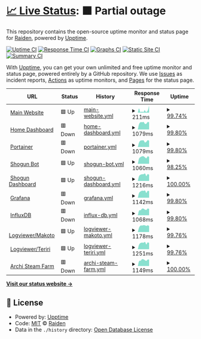 # [📈 Live Status](https://status.project-mei.xyz): <!--live status--> **🟧 Partial outage**

This repository contains the open-source uptime monitor and status page for [Raiden](project-mei.xyz), powered by [Upptime](https://github.com/upptime/upptime).

[![Uptime CI](https://github.com/raidensakura/shogun-status/workflows/Uptime%20CI/badge.svg)](https://github.com/raidensakura/shogun-status/actions?query=workflow%3A%22Uptime+CI%22)
[![Response Time CI](https://github.com/raidensakura/shogun-status/workflows/Response%20Time%20CI/badge.svg)](https://github.com/raidensakura/shogun-status/actions?query=workflow%3A%22Response+Time+CI%22)
[![Graphs CI](https://github.com/raidensakura/shogun-status/workflows/Graphs%20CI/badge.svg)](https://github.com/raidensakura/shogun-status/actions?query=workflow%3A%22Graphs+CI%22)
[![Static Site CI](https://github.com/raidensakura/shogun-status/workflows/Static%20Site%20CI/badge.svg)](https://github.com/raidensakura/shogun-status/actions?query=workflow%3A%22Static+Site+CI%22)
[![Summary CI](https://github.com/raidensakura/shogun-status/workflows/Summary%20CI/badge.svg)](https://github.com/raidensakura/shogun-status/actions?query=workflow%3A%22Summary+CI%22)

With [Upptime](https://upptime.js.org), you can get your own unlimited and free uptime monitor and status page, powered entirely by a GitHub repository. We use [Issues](https://github.com/raidensakura/shogun-status/issues) as incident reports, [Actions](https://github.com/raidensakura/shogun-status/actions) as uptime monitors, and [Pages](https://status.project-mei.xyz) for the status page.

<!--start: status pages-->
<!-- This summary is generated by Upptime (https://github.com/upptime/upptime) -->
<!-- Do not edit this manually, your changes will be overwritten -->
<!-- prettier-ignore -->
| URL | Status | History | Response Time | Uptime |
| --- | ------ | ------- | ------------- | ------ |
| <img alt="" src="https://project-mei.xyz/images/logo.png" height="13"> [Main Website](https://project-mei.xyz) | 🟩 Up | [main-website.yml](https://github.com/raidensakura/shogun-status/commits/HEAD/history/main-website.yml) | <details><summary><img alt="Response time graph" src="./graphs/main-website/response-time-week.png" height="20"> 211ms</summary><br><a href="https://status.project-mei.xyz/history/main-website"><img alt="Response time 307" src="https://img.shields.io/endpoint?url=https%3A%2F%2Fraw.githubusercontent.com%2Fraidensakura%2Fshogun-status%2FHEAD%2Fapi%2Fmain-website%2Fresponse-time.json"></a><br><a href="https://status.project-mei.xyz/history/main-website"><img alt="24-hour response time 314" src="https://img.shields.io/endpoint?url=https%3A%2F%2Fraw.githubusercontent.com%2Fraidensakura%2Fshogun-status%2FHEAD%2Fapi%2Fmain-website%2Fresponse-time-day.json"></a><br><a href="https://status.project-mei.xyz/history/main-website"><img alt="7-day response time 211" src="https://img.shields.io/endpoint?url=https%3A%2F%2Fraw.githubusercontent.com%2Fraidensakura%2Fshogun-status%2FHEAD%2Fapi%2Fmain-website%2Fresponse-time-week.json"></a><br><a href="https://status.project-mei.xyz/history/main-website"><img alt="30-day response time 307" src="https://img.shields.io/endpoint?url=https%3A%2F%2Fraw.githubusercontent.com%2Fraidensakura%2Fshogun-status%2FHEAD%2Fapi%2Fmain-website%2Fresponse-time-month.json"></a><br><a href="https://status.project-mei.xyz/history/main-website"><img alt="1-year response time 307" src="https://img.shields.io/endpoint?url=https%3A%2F%2Fraw.githubusercontent.com%2Fraidensakura%2Fshogun-status%2FHEAD%2Fapi%2Fmain-website%2Fresponse-time-year.json"></a></details> | <details><summary><a href="https://status.project-mei.xyz/history/main-website">99.74%</a></summary><a href="https://status.project-mei.xyz/history/main-website"><img alt="All-time uptime 99.77%" src="https://img.shields.io/endpoint?url=https%3A%2F%2Fraw.githubusercontent.com%2Fraidensakura%2Fshogun-status%2FHEAD%2Fapi%2Fmain-website%2Fuptime.json"></a><br><a href="https://status.project-mei.xyz/history/main-website"><img alt="24-hour uptime 98.15%" src="https://img.shields.io/endpoint?url=https%3A%2F%2Fraw.githubusercontent.com%2Fraidensakura%2Fshogun-status%2FHEAD%2Fapi%2Fmain-website%2Fuptime-day.json"></a><br><a href="https://status.project-mei.xyz/history/main-website"><img alt="7-day uptime 99.74%" src="https://img.shields.io/endpoint?url=https%3A%2F%2Fraw.githubusercontent.com%2Fraidensakura%2Fshogun-status%2FHEAD%2Fapi%2Fmain-website%2Fuptime-week.json"></a><br><a href="https://status.project-mei.xyz/history/main-website"><img alt="30-day uptime 99.77%" src="https://img.shields.io/endpoint?url=https%3A%2F%2Fraw.githubusercontent.com%2Fraidensakura%2Fshogun-status%2FHEAD%2Fapi%2Fmain-website%2Fuptime-month.json"></a><br><a href="https://status.project-mei.xyz/history/main-website"><img alt="1-year uptime 99.77%" src="https://img.shields.io/endpoint?url=https%3A%2F%2Fraw.githubusercontent.com%2Fraidensakura%2Fshogun-status%2FHEAD%2Fapi%2Fmain-website%2Fuptime-year.json"></a></details>
| <img alt="" src="https://home.project-mei.xyz/imgs/logo.png" height="13"> [Home Dashboard](https://home.project-mei.xyz) | 🟥 Down | [home-dashboard.yml](https://github.com/raidensakura/shogun-status/commits/HEAD/history/home-dashboard.yml) | <details><summary><img alt="Response time graph" src="./graphs/home-dashboard/response-time-week.png" height="20"> 1079ms</summary><br><a href="https://status.project-mei.xyz/history/home-dashboard"><img alt="Response time 1116" src="https://img.shields.io/endpoint?url=https%3A%2F%2Fraw.githubusercontent.com%2Fraidensakura%2Fshogun-status%2FHEAD%2Fapi%2Fhome-dashboard%2Fresponse-time.json"></a><br><a href="https://status.project-mei.xyz/history/home-dashboard"><img alt="24-hour response time 725" src="https://img.shields.io/endpoint?url=https%3A%2F%2Fraw.githubusercontent.com%2Fraidensakura%2Fshogun-status%2FHEAD%2Fapi%2Fhome-dashboard%2Fresponse-time-day.json"></a><br><a href="https://status.project-mei.xyz/history/home-dashboard"><img alt="7-day response time 1079" src="https://img.shields.io/endpoint?url=https%3A%2F%2Fraw.githubusercontent.com%2Fraidensakura%2Fshogun-status%2FHEAD%2Fapi%2Fhome-dashboard%2Fresponse-time-week.json"></a><br><a href="https://status.project-mei.xyz/history/home-dashboard"><img alt="30-day response time 1116" src="https://img.shields.io/endpoint?url=https%3A%2F%2Fraw.githubusercontent.com%2Fraidensakura%2Fshogun-status%2FHEAD%2Fapi%2Fhome-dashboard%2Fresponse-time-month.json"></a><br><a href="https://status.project-mei.xyz/history/home-dashboard"><img alt="1-year response time 1116" src="https://img.shields.io/endpoint?url=https%3A%2F%2Fraw.githubusercontent.com%2Fraidensakura%2Fshogun-status%2FHEAD%2Fapi%2Fhome-dashboard%2Fresponse-time-year.json"></a></details> | <details><summary><a href="https://status.project-mei.xyz/history/home-dashboard">99.80%</a></summary><a href="https://status.project-mei.xyz/history/home-dashboard"><img alt="All-time uptime 99.88%" src="https://img.shields.io/endpoint?url=https%3A%2F%2Fraw.githubusercontent.com%2Fraidensakura%2Fshogun-status%2FHEAD%2Fapi%2Fhome-dashboard%2Fuptime.json"></a><br><a href="https://status.project-mei.xyz/history/home-dashboard"><img alt="24-hour uptime 98.60%" src="https://img.shields.io/endpoint?url=https%3A%2F%2Fraw.githubusercontent.com%2Fraidensakura%2Fshogun-status%2FHEAD%2Fapi%2Fhome-dashboard%2Fuptime-day.json"></a><br><a href="https://status.project-mei.xyz/history/home-dashboard"><img alt="7-day uptime 99.80%" src="https://img.shields.io/endpoint?url=https%3A%2F%2Fraw.githubusercontent.com%2Fraidensakura%2Fshogun-status%2FHEAD%2Fapi%2Fhome-dashboard%2Fuptime-week.json"></a><br><a href="https://status.project-mei.xyz/history/home-dashboard"><img alt="30-day uptime 99.88%" src="https://img.shields.io/endpoint?url=https%3A%2F%2Fraw.githubusercontent.com%2Fraidensakura%2Fshogun-status%2FHEAD%2Fapi%2Fhome-dashboard%2Fuptime-month.json"></a><br><a href="https://status.project-mei.xyz/history/home-dashboard"><img alt="1-year uptime 99.88%" src="https://img.shields.io/endpoint?url=https%3A%2F%2Fraw.githubusercontent.com%2Fraidensakura%2Fshogun-status%2FHEAD%2Fapi%2Fhome-dashboard%2Fuptime-year.json"></a></details>
| <img alt="" src="https://portainer.project-mei.xyz/2dcfc527d067d4ae3424.png" height="13"> [Portainer](https://portainer.project-mei.xyz/) | 🟥 Down | [portainer.yml](https://github.com/raidensakura/shogun-status/commits/HEAD/history/portainer.yml) | <details><summary><img alt="Response time graph" src="./graphs/portainer/response-time-week.png" height="20"> 1079ms</summary><br><a href="https://status.project-mei.xyz/history/portainer"><img alt="Response time 1106" src="https://img.shields.io/endpoint?url=https%3A%2F%2Fraw.githubusercontent.com%2Fraidensakura%2Fshogun-status%2FHEAD%2Fapi%2Fportainer%2Fresponse-time.json"></a><br><a href="https://status.project-mei.xyz/history/portainer"><img alt="24-hour response time 716" src="https://img.shields.io/endpoint?url=https%3A%2F%2Fraw.githubusercontent.com%2Fraidensakura%2Fshogun-status%2FHEAD%2Fapi%2Fportainer%2Fresponse-time-day.json"></a><br><a href="https://status.project-mei.xyz/history/portainer"><img alt="7-day response time 1079" src="https://img.shields.io/endpoint?url=https%3A%2F%2Fraw.githubusercontent.com%2Fraidensakura%2Fshogun-status%2FHEAD%2Fapi%2Fportainer%2Fresponse-time-week.json"></a><br><a href="https://status.project-mei.xyz/history/portainer"><img alt="30-day response time 1106" src="https://img.shields.io/endpoint?url=https%3A%2F%2Fraw.githubusercontent.com%2Fraidensakura%2Fshogun-status%2FHEAD%2Fapi%2Fportainer%2Fresponse-time-month.json"></a><br><a href="https://status.project-mei.xyz/history/portainer"><img alt="1-year response time 1106" src="https://img.shields.io/endpoint?url=https%3A%2F%2Fraw.githubusercontent.com%2Fraidensakura%2Fshogun-status%2FHEAD%2Fapi%2Fportainer%2Fresponse-time-year.json"></a></details> | <details><summary><a href="https://status.project-mei.xyz/history/portainer">99.80%</a></summary><a href="https://status.project-mei.xyz/history/portainer"><img alt="All-time uptime 99.83%" src="https://img.shields.io/endpoint?url=https%3A%2F%2Fraw.githubusercontent.com%2Fraidensakura%2Fshogun-status%2FHEAD%2Fapi%2Fportainer%2Fuptime.json"></a><br><a href="https://status.project-mei.xyz/history/portainer"><img alt="24-hour uptime 98.60%" src="https://img.shields.io/endpoint?url=https%3A%2F%2Fraw.githubusercontent.com%2Fraidensakura%2Fshogun-status%2FHEAD%2Fapi%2Fportainer%2Fuptime-day.json"></a><br><a href="https://status.project-mei.xyz/history/portainer"><img alt="7-day uptime 99.80%" src="https://img.shields.io/endpoint?url=https%3A%2F%2Fraw.githubusercontent.com%2Fraidensakura%2Fshogun-status%2FHEAD%2Fapi%2Fportainer%2Fuptime-week.json"></a><br><a href="https://status.project-mei.xyz/history/portainer"><img alt="30-day uptime 99.83%" src="https://img.shields.io/endpoint?url=https%3A%2F%2Fraw.githubusercontent.com%2Fraidensakura%2Fshogun-status%2FHEAD%2Fapi%2Fportainer%2Fuptime-month.json"></a><br><a href="https://status.project-mei.xyz/history/portainer"><img alt="1-year uptime 99.83%" src="https://img.shields.io/endpoint?url=https%3A%2F%2Fraw.githubusercontent.com%2Fraidensakura%2Fshogun-status%2FHEAD%2Fapi%2Fportainer%2Fuptime-year.json"></a></details>
| <img alt="" src="https://project-mei.xyz/images/shogun-logo.png" height="13"> [Shogun Bot](https://shogunbot.project-mei.xyz) | 🟩 Up | [shogun-bot.yml](https://github.com/raidensakura/shogun-status/commits/HEAD/history/shogun-bot.yml) | <details><summary><img alt="Response time graph" src="./graphs/shogun-bot/response-time-week.png" height="20"> 1060ms</summary><br><a href="https://status.project-mei.xyz/history/shogun-bot"><img alt="Response time 978" src="https://img.shields.io/endpoint?url=https%3A%2F%2Fraw.githubusercontent.com%2Fraidensakura%2Fshogun-status%2FHEAD%2Fapi%2Fshogun-bot%2Fresponse-time.json"></a><br><a href="https://status.project-mei.xyz/history/shogun-bot"><img alt="24-hour response time 765" src="https://img.shields.io/endpoint?url=https%3A%2F%2Fraw.githubusercontent.com%2Fraidensakura%2Fshogun-status%2FHEAD%2Fapi%2Fshogun-bot%2Fresponse-time-day.json"></a><br><a href="https://status.project-mei.xyz/history/shogun-bot"><img alt="7-day response time 1060" src="https://img.shields.io/endpoint?url=https%3A%2F%2Fraw.githubusercontent.com%2Fraidensakura%2Fshogun-status%2FHEAD%2Fapi%2Fshogun-bot%2Fresponse-time-week.json"></a><br><a href="https://status.project-mei.xyz/history/shogun-bot"><img alt="30-day response time 978" src="https://img.shields.io/endpoint?url=https%3A%2F%2Fraw.githubusercontent.com%2Fraidensakura%2Fshogun-status%2FHEAD%2Fapi%2Fshogun-bot%2Fresponse-time-month.json"></a><br><a href="https://status.project-mei.xyz/history/shogun-bot"><img alt="1-year response time 978" src="https://img.shields.io/endpoint?url=https%3A%2F%2Fraw.githubusercontent.com%2Fraidensakura%2Fshogun-status%2FHEAD%2Fapi%2Fshogun-bot%2Fresponse-time-year.json"></a></details> | <details><summary><a href="https://status.project-mei.xyz/history/shogun-bot">98.25%</a></summary><a href="https://status.project-mei.xyz/history/shogun-bot"><img alt="All-time uptime 99.07%" src="https://img.shields.io/endpoint?url=https%3A%2F%2Fraw.githubusercontent.com%2Fraidensakura%2Fshogun-status%2FHEAD%2Fapi%2Fshogun-bot%2Fuptime.json"></a><br><a href="https://status.project-mei.xyz/history/shogun-bot"><img alt="24-hour uptime 87.74%" src="https://img.shields.io/endpoint?url=https%3A%2F%2Fraw.githubusercontent.com%2Fraidensakura%2Fshogun-status%2FHEAD%2Fapi%2Fshogun-bot%2Fuptime-day.json"></a><br><a href="https://status.project-mei.xyz/history/shogun-bot"><img alt="7-day uptime 98.25%" src="https://img.shields.io/endpoint?url=https%3A%2F%2Fraw.githubusercontent.com%2Fraidensakura%2Fshogun-status%2FHEAD%2Fapi%2Fshogun-bot%2Fuptime-week.json"></a><br><a href="https://status.project-mei.xyz/history/shogun-bot"><img alt="30-day uptime 99.07%" src="https://img.shields.io/endpoint?url=https%3A%2F%2Fraw.githubusercontent.com%2Fraidensakura%2Fshogun-status%2FHEAD%2Fapi%2Fshogun-bot%2Fuptime-month.json"></a><br><a href="https://status.project-mei.xyz/history/shogun-bot"><img alt="1-year uptime 99.07%" src="https://img.shields.io/endpoint?url=https%3A%2F%2Fraw.githubusercontent.com%2Fraidensakura%2Fshogun-status%2FHEAD%2Fapi%2Fshogun-bot%2Fuptime-year.json"></a></details>
| <img alt="" src="https://project-mei.xyz/images/shogun-logo.png" height="13"> [Shogun Dashboard](https://dash.project-mei.xyz) | 🟩 Up | [shogun-dashboard.yml](https://github.com/raidensakura/shogun-status/commits/HEAD/history/shogun-dashboard.yml) | <details><summary><img alt="Response time graph" src="./graphs/shogun-dashboard/response-time-week.png" height="20"> 1216ms</summary><br><a href="https://status.project-mei.xyz/history/shogun-dashboard"><img alt="Response time 1207" src="https://img.shields.io/endpoint?url=https%3A%2F%2Fraw.githubusercontent.com%2Fraidensakura%2Fshogun-status%2FHEAD%2Fapi%2Fshogun-dashboard%2Fresponse-time.json"></a><br><a href="https://status.project-mei.xyz/history/shogun-dashboard"><img alt="24-hour response time 834" src="https://img.shields.io/endpoint?url=https%3A%2F%2Fraw.githubusercontent.com%2Fraidensakura%2Fshogun-status%2FHEAD%2Fapi%2Fshogun-dashboard%2Fresponse-time-day.json"></a><br><a href="https://status.project-mei.xyz/history/shogun-dashboard"><img alt="7-day response time 1216" src="https://img.shields.io/endpoint?url=https%3A%2F%2Fraw.githubusercontent.com%2Fraidensakura%2Fshogun-status%2FHEAD%2Fapi%2Fshogun-dashboard%2Fresponse-time-week.json"></a><br><a href="https://status.project-mei.xyz/history/shogun-dashboard"><img alt="30-day response time 1207" src="https://img.shields.io/endpoint?url=https%3A%2F%2Fraw.githubusercontent.com%2Fraidensakura%2Fshogun-status%2FHEAD%2Fapi%2Fshogun-dashboard%2Fresponse-time-month.json"></a><br><a href="https://status.project-mei.xyz/history/shogun-dashboard"><img alt="1-year response time 1207" src="https://img.shields.io/endpoint?url=https%3A%2F%2Fraw.githubusercontent.com%2Fraidensakura%2Fshogun-status%2FHEAD%2Fapi%2Fshogun-dashboard%2Fresponse-time-year.json"></a></details> | <details><summary><a href="https://status.project-mei.xyz/history/shogun-dashboard">100.00%</a></summary><a href="https://status.project-mei.xyz/history/shogun-dashboard"><img alt="All-time uptime 100.00%" src="https://img.shields.io/endpoint?url=https%3A%2F%2Fraw.githubusercontent.com%2Fraidensakura%2Fshogun-status%2FHEAD%2Fapi%2Fshogun-dashboard%2Fuptime.json"></a><br><a href="https://status.project-mei.xyz/history/shogun-dashboard"><img alt="24-hour uptime 100.00%" src="https://img.shields.io/endpoint?url=https%3A%2F%2Fraw.githubusercontent.com%2Fraidensakura%2Fshogun-status%2FHEAD%2Fapi%2Fshogun-dashboard%2Fuptime-day.json"></a><br><a href="https://status.project-mei.xyz/history/shogun-dashboard"><img alt="7-day uptime 100.00%" src="https://img.shields.io/endpoint?url=https%3A%2F%2Fraw.githubusercontent.com%2Fraidensakura%2Fshogun-status%2FHEAD%2Fapi%2Fshogun-dashboard%2Fuptime-week.json"></a><br><a href="https://status.project-mei.xyz/history/shogun-dashboard"><img alt="30-day uptime 100.00%" src="https://img.shields.io/endpoint?url=https%3A%2F%2Fraw.githubusercontent.com%2Fraidensakura%2Fshogun-status%2FHEAD%2Fapi%2Fshogun-dashboard%2Fuptime-month.json"></a><br><a href="https://status.project-mei.xyz/history/shogun-dashboard"><img alt="1-year uptime 100.00%" src="https://img.shields.io/endpoint?url=https%3A%2F%2Fraw.githubusercontent.com%2Fraidensakura%2Fshogun-status%2FHEAD%2Fapi%2Fshogun-dashboard%2Fuptime-year.json"></a></details>
| <img alt="" src="https://graph.project-mei.xyz/public/img/grafana_icon.svg" height="13"> [Grafana](https://graph.project-mei.xyz) | 🟥 Down | [grafana.yml](https://github.com/raidensakura/shogun-status/commits/HEAD/history/grafana.yml) | <details><summary><img alt="Response time graph" src="./graphs/grafana/response-time-week.png" height="20"> 1142ms</summary><br><a href="https://status.project-mei.xyz/history/grafana"><img alt="Response time 1127" src="https://img.shields.io/endpoint?url=https%3A%2F%2Fraw.githubusercontent.com%2Fraidensakura%2Fshogun-status%2FHEAD%2Fapi%2Fgrafana%2Fresponse-time.json"></a><br><a href="https://status.project-mei.xyz/history/grafana"><img alt="24-hour response time 697" src="https://img.shields.io/endpoint?url=https%3A%2F%2Fraw.githubusercontent.com%2Fraidensakura%2Fshogun-status%2FHEAD%2Fapi%2Fgrafana%2Fresponse-time-day.json"></a><br><a href="https://status.project-mei.xyz/history/grafana"><img alt="7-day response time 1142" src="https://img.shields.io/endpoint?url=https%3A%2F%2Fraw.githubusercontent.com%2Fraidensakura%2Fshogun-status%2FHEAD%2Fapi%2Fgrafana%2Fresponse-time-week.json"></a><br><a href="https://status.project-mei.xyz/history/grafana"><img alt="30-day response time 1127" src="https://img.shields.io/endpoint?url=https%3A%2F%2Fraw.githubusercontent.com%2Fraidensakura%2Fshogun-status%2FHEAD%2Fapi%2Fgrafana%2Fresponse-time-month.json"></a><br><a href="https://status.project-mei.xyz/history/grafana"><img alt="1-year response time 1127" src="https://img.shields.io/endpoint?url=https%3A%2F%2Fraw.githubusercontent.com%2Fraidensakura%2Fshogun-status%2FHEAD%2Fapi%2Fgrafana%2Fresponse-time-year.json"></a></details> | <details><summary><a href="https://status.project-mei.xyz/history/grafana">99.80%</a></summary><a href="https://status.project-mei.xyz/history/grafana"><img alt="All-time uptime 99.89%" src="https://img.shields.io/endpoint?url=https%3A%2F%2Fraw.githubusercontent.com%2Fraidensakura%2Fshogun-status%2FHEAD%2Fapi%2Fgrafana%2Fuptime.json"></a><br><a href="https://status.project-mei.xyz/history/grafana"><img alt="24-hour uptime 98.61%" src="https://img.shields.io/endpoint?url=https%3A%2F%2Fraw.githubusercontent.com%2Fraidensakura%2Fshogun-status%2FHEAD%2Fapi%2Fgrafana%2Fuptime-day.json"></a><br><a href="https://status.project-mei.xyz/history/grafana"><img alt="7-day uptime 99.80%" src="https://img.shields.io/endpoint?url=https%3A%2F%2Fraw.githubusercontent.com%2Fraidensakura%2Fshogun-status%2FHEAD%2Fapi%2Fgrafana%2Fuptime-week.json"></a><br><a href="https://status.project-mei.xyz/history/grafana"><img alt="30-day uptime 99.89%" src="https://img.shields.io/endpoint?url=https%3A%2F%2Fraw.githubusercontent.com%2Fraidensakura%2Fshogun-status%2FHEAD%2Fapi%2Fgrafana%2Fuptime-month.json"></a><br><a href="https://status.project-mei.xyz/history/grafana"><img alt="1-year uptime 99.89%" src="https://img.shields.io/endpoint?url=https%3A%2F%2Fraw.githubusercontent.com%2Fraidensakura%2Fshogun-status%2FHEAD%2Fapi%2Fgrafana%2Fuptime-year.json"></a></details>
| <img alt="" src="https://asf.project-mei.xyz/images/logo.png" height="13"> [InfluxDB](https://influxdb.project-mei.xyz) | 🟥 Down | [influx-db.yml](https://github.com/raidensakura/shogun-status/commits/HEAD/history/influx-db.yml) | <details><summary><img alt="Response time graph" src="./graphs/influx-db/response-time-week.png" height="20"> 1068ms</summary><br><a href="https://status.project-mei.xyz/history/influx-db"><img alt="Response time 1080" src="https://img.shields.io/endpoint?url=https%3A%2F%2Fraw.githubusercontent.com%2Fraidensakura%2Fshogun-status%2FHEAD%2Fapi%2Finflux-db%2Fresponse-time.json"></a><br><a href="https://status.project-mei.xyz/history/influx-db"><img alt="24-hour response time 698" src="https://img.shields.io/endpoint?url=https%3A%2F%2Fraw.githubusercontent.com%2Fraidensakura%2Fshogun-status%2FHEAD%2Fapi%2Finflux-db%2Fresponse-time-day.json"></a><br><a href="https://status.project-mei.xyz/history/influx-db"><img alt="7-day response time 1068" src="https://img.shields.io/endpoint?url=https%3A%2F%2Fraw.githubusercontent.com%2Fraidensakura%2Fshogun-status%2FHEAD%2Fapi%2Finflux-db%2Fresponse-time-week.json"></a><br><a href="https://status.project-mei.xyz/history/influx-db"><img alt="30-day response time 1080" src="https://img.shields.io/endpoint?url=https%3A%2F%2Fraw.githubusercontent.com%2Fraidensakura%2Fshogun-status%2FHEAD%2Fapi%2Finflux-db%2Fresponse-time-month.json"></a><br><a href="https://status.project-mei.xyz/history/influx-db"><img alt="1-year response time 1080" src="https://img.shields.io/endpoint?url=https%3A%2F%2Fraw.githubusercontent.com%2Fraidensakura%2Fshogun-status%2FHEAD%2Fapi%2Finflux-db%2Fresponse-time-year.json"></a></details> | <details><summary><a href="https://status.project-mei.xyz/history/influx-db">99.80%</a></summary><a href="https://status.project-mei.xyz/history/influx-db"><img alt="All-time uptime 99.89%" src="https://img.shields.io/endpoint?url=https%3A%2F%2Fraw.githubusercontent.com%2Fraidensakura%2Fshogun-status%2FHEAD%2Fapi%2Finflux-db%2Fuptime.json"></a><br><a href="https://status.project-mei.xyz/history/influx-db"><img alt="24-hour uptime 98.61%" src="https://img.shields.io/endpoint?url=https%3A%2F%2Fraw.githubusercontent.com%2Fraidensakura%2Fshogun-status%2FHEAD%2Fapi%2Finflux-db%2Fuptime-day.json"></a><br><a href="https://status.project-mei.xyz/history/influx-db"><img alt="7-day uptime 99.80%" src="https://img.shields.io/endpoint?url=https%3A%2F%2Fraw.githubusercontent.com%2Fraidensakura%2Fshogun-status%2FHEAD%2Fapi%2Finflux-db%2Fuptime-week.json"></a><br><a href="https://status.project-mei.xyz/history/influx-db"><img alt="30-day uptime 99.89%" src="https://img.shields.io/endpoint?url=https%3A%2F%2Fraw.githubusercontent.com%2Fraidensakura%2Fshogun-status%2FHEAD%2Fapi%2Finflux-db%2Fuptime-month.json"></a><br><a href="https://status.project-mei.xyz/history/influx-db"><img alt="1-year uptime 99.89%" src="https://img.shields.io/endpoint?url=https%3A%2F%2Fraw.githubusercontent.com%2Fraidensakura%2Fshogun-status%2FHEAD%2Fapi%2Finflux-db%2Fuptime-year.json"></a></details>
| <img alt="" src="https://makoto.project-mei.xyz/static/favicon.ico" height="13"> [Logviewer/Makoto](https://makoto.project-mei.xyz/) | 🟩 Up | [logviewer-makoto.yml](https://github.com/raidensakura/shogun-status/commits/HEAD/history/logviewer-makoto.yml) | <details><summary><img alt="Response time graph" src="./graphs/logviewer-makoto/response-time-week.png" height="20"> 1178ms</summary><br><a href="https://status.project-mei.xyz/history/logviewer-makoto"><img alt="Response time 1165" src="https://img.shields.io/endpoint?url=https%3A%2F%2Fraw.githubusercontent.com%2Fraidensakura%2Fshogun-status%2FHEAD%2Fapi%2Flogviewer-makoto%2Fresponse-time.json"></a><br><a href="https://status.project-mei.xyz/history/logviewer-makoto"><img alt="24-hour response time 907" src="https://img.shields.io/endpoint?url=https%3A%2F%2Fraw.githubusercontent.com%2Fraidensakura%2Fshogun-status%2FHEAD%2Fapi%2Flogviewer-makoto%2Fresponse-time-day.json"></a><br><a href="https://status.project-mei.xyz/history/logviewer-makoto"><img alt="7-day response time 1178" src="https://img.shields.io/endpoint?url=https%3A%2F%2Fraw.githubusercontent.com%2Fraidensakura%2Fshogun-status%2FHEAD%2Fapi%2Flogviewer-makoto%2Fresponse-time-week.json"></a><br><a href="https://status.project-mei.xyz/history/logviewer-makoto"><img alt="30-day response time 1165" src="https://img.shields.io/endpoint?url=https%3A%2F%2Fraw.githubusercontent.com%2Fraidensakura%2Fshogun-status%2FHEAD%2Fapi%2Flogviewer-makoto%2Fresponse-time-month.json"></a><br><a href="https://status.project-mei.xyz/history/logviewer-makoto"><img alt="1-year response time 1165" src="https://img.shields.io/endpoint?url=https%3A%2F%2Fraw.githubusercontent.com%2Fraidensakura%2Fshogun-status%2FHEAD%2Fapi%2Flogviewer-makoto%2Fresponse-time-year.json"></a></details> | <details><summary><a href="https://status.project-mei.xyz/history/logviewer-makoto">99.76%</a></summary><a href="https://status.project-mei.xyz/history/logviewer-makoto"><img alt="All-time uptime 99.79%" src="https://img.shields.io/endpoint?url=https%3A%2F%2Fraw.githubusercontent.com%2Fraidensakura%2Fshogun-status%2FHEAD%2Fapi%2Flogviewer-makoto%2Fuptime.json"></a><br><a href="https://status.project-mei.xyz/history/logviewer-makoto"><img alt="24-hour uptime 98.33%" src="https://img.shields.io/endpoint?url=https%3A%2F%2Fraw.githubusercontent.com%2Fraidensakura%2Fshogun-status%2FHEAD%2Fapi%2Flogviewer-makoto%2Fuptime-day.json"></a><br><a href="https://status.project-mei.xyz/history/logviewer-makoto"><img alt="7-day uptime 99.76%" src="https://img.shields.io/endpoint?url=https%3A%2F%2Fraw.githubusercontent.com%2Fraidensakura%2Fshogun-status%2FHEAD%2Fapi%2Flogviewer-makoto%2Fuptime-week.json"></a><br><a href="https://status.project-mei.xyz/history/logviewer-makoto"><img alt="30-day uptime 99.79%" src="https://img.shields.io/endpoint?url=https%3A%2F%2Fraw.githubusercontent.com%2Fraidensakura%2Fshogun-status%2FHEAD%2Fapi%2Flogviewer-makoto%2Fuptime-month.json"></a><br><a href="https://status.project-mei.xyz/history/logviewer-makoto"><img alt="1-year uptime 99.79%" src="https://img.shields.io/endpoint?url=https%3A%2F%2Fraw.githubusercontent.com%2Fraidensakura%2Fshogun-status%2FHEAD%2Fapi%2Flogviewer-makoto%2Fuptime-year.json"></a></details>
| <img alt="" src="https://teriri.project-mei.xyz/static/favicon.ico" height="13"> [Logviewer/Teriri](https://teriri.project-mei.xyz/) | 🟩 Up | [logviewer-teriri.yml](https://github.com/raidensakura/shogun-status/commits/HEAD/history/logviewer-teriri.yml) | <details><summary><img alt="Response time graph" src="./graphs/logviewer-teriri/response-time-week.png" height="20"> 1251ms</summary><br><a href="https://status.project-mei.xyz/history/logviewer-teriri"><img alt="Response time 1215" src="https://img.shields.io/endpoint?url=https%3A%2F%2Fraw.githubusercontent.com%2Fraidensakura%2Fshogun-status%2FHEAD%2Fapi%2Flogviewer-teriri%2Fresponse-time.json"></a><br><a href="https://status.project-mei.xyz/history/logviewer-teriri"><img alt="24-hour response time 1175" src="https://img.shields.io/endpoint?url=https%3A%2F%2Fraw.githubusercontent.com%2Fraidensakura%2Fshogun-status%2FHEAD%2Fapi%2Flogviewer-teriri%2Fresponse-time-day.json"></a><br><a href="https://status.project-mei.xyz/history/logviewer-teriri"><img alt="7-day response time 1251" src="https://img.shields.io/endpoint?url=https%3A%2F%2Fraw.githubusercontent.com%2Fraidensakura%2Fshogun-status%2FHEAD%2Fapi%2Flogviewer-teriri%2Fresponse-time-week.json"></a><br><a href="https://status.project-mei.xyz/history/logviewer-teriri"><img alt="30-day response time 1215" src="https://img.shields.io/endpoint?url=https%3A%2F%2Fraw.githubusercontent.com%2Fraidensakura%2Fshogun-status%2FHEAD%2Fapi%2Flogviewer-teriri%2Fresponse-time-month.json"></a><br><a href="https://status.project-mei.xyz/history/logviewer-teriri"><img alt="1-year response time 1215" src="https://img.shields.io/endpoint?url=https%3A%2F%2Fraw.githubusercontent.com%2Fraidensakura%2Fshogun-status%2FHEAD%2Fapi%2Flogviewer-teriri%2Fresponse-time-year.json"></a></details> | <details><summary><a href="https://status.project-mei.xyz/history/logviewer-teriri">99.76%</a></summary><a href="https://status.project-mei.xyz/history/logviewer-teriri"><img alt="All-time uptime 99.79%" src="https://img.shields.io/endpoint?url=https%3A%2F%2Fraw.githubusercontent.com%2Fraidensakura%2Fshogun-status%2FHEAD%2Fapi%2Flogviewer-teriri%2Fuptime.json"></a><br><a href="https://status.project-mei.xyz/history/logviewer-teriri"><img alt="24-hour uptime 98.33%" src="https://img.shields.io/endpoint?url=https%3A%2F%2Fraw.githubusercontent.com%2Fraidensakura%2Fshogun-status%2FHEAD%2Fapi%2Flogviewer-teriri%2Fuptime-day.json"></a><br><a href="https://status.project-mei.xyz/history/logviewer-teriri"><img alt="7-day uptime 99.76%" src="https://img.shields.io/endpoint?url=https%3A%2F%2Fraw.githubusercontent.com%2Fraidensakura%2Fshogun-status%2FHEAD%2Fapi%2Flogviewer-teriri%2Fuptime-week.json"></a><br><a href="https://status.project-mei.xyz/history/logviewer-teriri"><img alt="30-day uptime 99.79%" src="https://img.shields.io/endpoint?url=https%3A%2F%2Fraw.githubusercontent.com%2Fraidensakura%2Fshogun-status%2FHEAD%2Fapi%2Flogviewer-teriri%2Fuptime-month.json"></a><br><a href="https://status.project-mei.xyz/history/logviewer-teriri"><img alt="1-year uptime 99.79%" src="https://img.shields.io/endpoint?url=https%3A%2F%2Fraw.githubusercontent.com%2Fraidensakura%2Fshogun-status%2FHEAD%2Fapi%2Flogviewer-teriri%2Fuptime-year.json"></a></details>
| <img alt="" src="https://asf.project-mei.xyz/images/logo.png" height="13"> [Archi Steam Farm](https://asf.project-mei.xyz) | 🟥 Down | [archi-steam-farm.yml](https://github.com/raidensakura/shogun-status/commits/HEAD/history/archi-steam-farm.yml) | <details><summary><img alt="Response time graph" src="./graphs/archi-steam-farm/response-time-week.png" height="20"> 1149ms</summary><br><a href="https://status.project-mei.xyz/history/archi-steam-farm"><img alt="Response time 1137" src="https://img.shields.io/endpoint?url=https%3A%2F%2Fraw.githubusercontent.com%2Fraidensakura%2Fshogun-status%2FHEAD%2Fapi%2Farchi-steam-farm%2Fresponse-time.json"></a><br><a href="https://status.project-mei.xyz/history/archi-steam-farm"><img alt="24-hour response time 846" src="https://img.shields.io/endpoint?url=https%3A%2F%2Fraw.githubusercontent.com%2Fraidensakura%2Fshogun-status%2FHEAD%2Fapi%2Farchi-steam-farm%2Fresponse-time-day.json"></a><br><a href="https://status.project-mei.xyz/history/archi-steam-farm"><img alt="7-day response time 1149" src="https://img.shields.io/endpoint?url=https%3A%2F%2Fraw.githubusercontent.com%2Fraidensakura%2Fshogun-status%2FHEAD%2Fapi%2Farchi-steam-farm%2Fresponse-time-week.json"></a><br><a href="https://status.project-mei.xyz/history/archi-steam-farm"><img alt="30-day response time 1137" src="https://img.shields.io/endpoint?url=https%3A%2F%2Fraw.githubusercontent.com%2Fraidensakura%2Fshogun-status%2FHEAD%2Fapi%2Farchi-steam-farm%2Fresponse-time-month.json"></a><br><a href="https://status.project-mei.xyz/history/archi-steam-farm"><img alt="1-year response time 1137" src="https://img.shields.io/endpoint?url=https%3A%2F%2Fraw.githubusercontent.com%2Fraidensakura%2Fshogun-status%2FHEAD%2Fapi%2Farchi-steam-farm%2Fresponse-time-year.json"></a></details> | <details><summary><a href="https://status.project-mei.xyz/history/archi-steam-farm">100.00%</a></summary><a href="https://status.project-mei.xyz/history/archi-steam-farm"><img alt="All-time uptime 99.91%" src="https://img.shields.io/endpoint?url=https%3A%2F%2Fraw.githubusercontent.com%2Fraidensakura%2Fshogun-status%2FHEAD%2Fapi%2Farchi-steam-farm%2Fuptime.json"></a><br><a href="https://status.project-mei.xyz/history/archi-steam-farm"><img alt="24-hour uptime 99.98%" src="https://img.shields.io/endpoint?url=https%3A%2F%2Fraw.githubusercontent.com%2Fraidensakura%2Fshogun-status%2FHEAD%2Fapi%2Farchi-steam-farm%2Fuptime-day.json"></a><br><a href="https://status.project-mei.xyz/history/archi-steam-farm"><img alt="7-day uptime 100.00%" src="https://img.shields.io/endpoint?url=https%3A%2F%2Fraw.githubusercontent.com%2Fraidensakura%2Fshogun-status%2FHEAD%2Fapi%2Farchi-steam-farm%2Fuptime-week.json"></a><br><a href="https://status.project-mei.xyz/history/archi-steam-farm"><img alt="30-day uptime 99.91%" src="https://img.shields.io/endpoint?url=https%3A%2F%2Fraw.githubusercontent.com%2Fraidensakura%2Fshogun-status%2FHEAD%2Fapi%2Farchi-steam-farm%2Fuptime-month.json"></a><br><a href="https://status.project-mei.xyz/history/archi-steam-farm"><img alt="1-year uptime 99.91%" src="https://img.shields.io/endpoint?url=https%3A%2F%2Fraw.githubusercontent.com%2Fraidensakura%2Fshogun-status%2FHEAD%2Fapi%2Farchi-steam-farm%2Fuptime-year.json"></a></details>

<!--end: status pages-->

[**Visit our status website →**](https://status.project-mei.xyz)

## 📄 License

- Powered by: [Upptime](https://github.com/upptime/upptime)
- Code: [MIT](./LICENSE) © [Raiden](project-mei.xyz)
- Data in the `./history` directory: [Open Database License](https://opendatacommons.org/licenses/odbl/1-0/)

